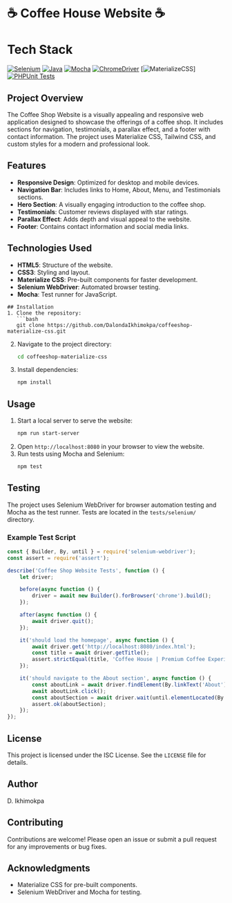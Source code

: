 # ☕️ Coffee House Website ☕️


# Tech Stack

[![Selenium](https://img.shields.io/badge/Selenium-43B02A?style=for-the-badge&logo=Selenium&logoColor=white)](https://selenium.dev)
[![Java](https://img.shields.io/badge/Java-ED8B00?style=for-the-badge&logo=openjdk&logoColor=white)](https://www.java.com)
[![Mocha](https://img.shields.io/badge/Mocha-8D6748?style=for-the-badge&logo=Mocha&logoColor=white)](https://mochajs.org)
[![ChromeDriver](https://img.shields.io/badge/ChromeDriver-4285F4?style=for-the-badge&logo=GoogleChrome&logoColor=white)](https://chromedriver.chromium.org)
[![MaterializeCSS](https://img.shields.io)]  
[![PHPUnit Tests](https://github.com/DalondaIkhimokpa/CoffeeHouse-Selenium-Automation-Testing/actions/workflows/phpunit-tests.yml/badge.svg)](https://github.com/DalondaIkhimokpa/CoffeeHouse-Selenium-Automation-Testing/actions/workflows/phpunit-tests.yml)

## Project Overview

The Coffee Shop Website is a visually appealing and responsive web application designed to showcase the offerings of a coffee shop. It includes sections for navigation, testimonials, a parallax effect, and a footer with contact information. The project uses Materialize CSS, Tailwind CSS, and custom styles for a modern and professional look.

## Features
- **Responsive Design**: Optimized for desktop and mobile devices.
- **Navigation Bar**: Includes links to Home, About, Menu, and Testimonials sections.
- **Hero Section**: A visually engaging introduction to the coffee shop.
- **Testimonials**: Customer reviews displayed with star ratings.
- **Parallax Effect**: Adds depth and visual appeal to the website.
- **Footer**: Contains contact information and social media links.

## Technologies Used
- **HTML5**: Structure of the website.
- **CSS3**: Styling and layout.
- **Materialize CSS**: Pre-built components for faster development.
- **Selenium WebDriver**: Automated browser testing.
- **Mocha**: Test runner for JavaScript.

```
## Installation
1. Clone the repository:
   ```bash
   git clone https://github.com/DalondaIkhimokpa/coffeeshop-materialize-css.git
   ```
2. Navigate to the project directory:
   ```bash
   cd coffeeshop-materialize-css
   ```
3. Install dependencies:
   ```bash
   npm install
   ```

## Usage
1. Start a local server to serve the website:
   ```bash
   npm run start-server
   ```
2. Open `http://localhost:8080` in your browser to view the website.
3. Run tests using Mocha and Selenium:
   ```bash
   npm test
   ```

## Testing
The project uses Selenium WebDriver for browser automation testing and Mocha as the test runner. Tests are located in the `tests/selenium/` directory.

### Example Test Script
```javascript
const { Builder, By, until } = require('selenium-webdriver');
const assert = require('assert');

describe('Coffee Shop Website Tests', function () {
    let driver;

    before(async function () {
        driver = await new Builder().forBrowser('chrome').build();
    });

    after(async function () {
        await driver.quit();
    });

    it('should load the homepage', async function () {
        await driver.get('http://localhost:8080/index.html');
        const title = await driver.getTitle();
        assert.strictEqual(title, 'Coffee House | Premium Coffee Experience');
    });

    it('should navigate to the About section', async function () {
        const aboutLink = await driver.findElement(By.linkText('About'));
        await aboutLink.click();
        const aboutSection = await driver.wait(until.elementLocated(By.id('about')), 5000);
        assert.ok(aboutSection);
    });
});
```

## License
This project is licensed under the ISC License. See the `LICENSE` file for details.

## Author
D. Ikhimokpa

## Contributing
Contributions are welcome! Please open an issue or submit a pull request for any improvements or bug fixes.

## Acknowledgments
- Materialize CSS for pre-built components.
- Selenium WebDriver and Mocha for testing.
